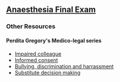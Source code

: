 ## [Anaesthesia Final Exam](https://ketaminenightmares.com/fex)

### Other Resources

#### Perdita Gregory's Medico-legal series

- [Impaired colleague](pg_impaired_colleague.pdf)
- [Informed consent](pg_informed_consent.pdf)
- [Bullying, discrimination and harrassment](pg_bdh.pdf)
- [Substitute decision making](substitute_decision_making.pdf)